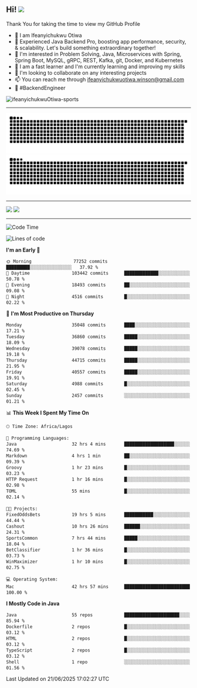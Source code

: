 <!-- BLOG-POST-LIST:START --><!-- BLOG-POST-LIST:END -->

## Hi! <img src="https://media.giphy.com/media/hvRJCLFzcasrR4ia7z/giphy.gif" width="4%"> 

Thank You for taking the time to view my GitHub Profile

- 👋 I am Ifeanyichukwu Otiwa
- 🚀 Experienced Java Backend Pro, boosting app performance, security, & scalability. Let's build something extraordinary together!
- 👀 I'm interested in Problem Solving, Java, Microservices with Spring, Spring Boot, MySQL, gRPC, REST, Kafka, git, Docker, and Kubernetes
- 🌱 I am a fast learner and I'm currently learning and improving my skills
- 💞️ I'm looking to collaborate on any interesting projects
- 📫 You can reach me through ifeanyichukwuotiwa.winson@gmail.com
- 🚀 #BackendEngineer

<p align="left" marginTop="10px"> <img src="https://komarev.com/ghpvc/?username=ifeanyichukwuOtiwa-sports&label=Profile%20views&color=0e75b6&style=for-the-badge" alt="ifeanyichukwuOtiwa-sports" /> </p>

***

<!--🐍📈SNAKEGRAPH / 🌐WEBSITE: https://github.com/Platane/snk -->
![github contribution grid snake animation](https://raw.githubusercontent.com/ifeanyichukwuOtiwa-sports/ifeanyichukwuOtiwa-sports/output/github-contribution-grid-snake-dark.svg#gh-dark-mode-only)![github contribution grid snake animation](https://raw.githubusercontent.com/ifeanyichukwuOtiwa-sports/ifeanyichukwuOtiwa-sports/output/github-contribution-grid-snake.svg#gh-light-mode-only)

***

<p float="left">
  <img float="left" src="https://github-readme-stats.vercel.app/api?username=ifeanyichukwuOtiwa-sports&count_private=true&include_all_commits=true&theme=react&show_icons=true" />
  <img float="right" src="https://github-readme-stats.vercel.app/api/top-langs/?username=ifeanyichukwuOtiwa-sports&layout=compact&show_icons=true&theme=react" /> 
</p>

***



<!--START_SECTION:waka-->
![Code Time](http://img.shields.io/badge/Code%20Time-3%2C858%20hrs%2044%20mins-blue)

![Lines of code](https://img.shields.io/badge/From%20Hello%20World%20I%27ve%20Written-54.7%20million%20lines%20of%20code-blue)

**I'm an Early 🐤** 

```text
🌞 Morning                77252 commits       █████████░░░░░░░░░░░░░░░░   37.92 % 
🌆 Daytime                103442 commits      █████████████░░░░░░░░░░░░   50.78 % 
🌃 Evening                18493 commits       ██░░░░░░░░░░░░░░░░░░░░░░░   09.08 % 
🌙 Night                  4516 commits        █░░░░░░░░░░░░░░░░░░░░░░░░   02.22 % 
```
📅 **I'm Most Productive on Thursday** 

```text
Monday                   35048 commits       ████░░░░░░░░░░░░░░░░░░░░░   17.21 % 
Tuesday                  36860 commits       █████░░░░░░░░░░░░░░░░░░░░   18.09 % 
Wednesday                39078 commits       █████░░░░░░░░░░░░░░░░░░░░   19.18 % 
Thursday                 44715 commits       █████░░░░░░░░░░░░░░░░░░░░   21.95 % 
Friday                   40557 commits       █████░░░░░░░░░░░░░░░░░░░░   19.91 % 
Saturday                 4988 commits        █░░░░░░░░░░░░░░░░░░░░░░░░   02.45 % 
Sunday                   2457 commits        ░░░░░░░░░░░░░░░░░░░░░░░░░   01.21 % 
```


📊 **This Week I Spent My Time On** 

```text
🕑︎ Time Zone: Africa/Lagos

💬 Programming Languages: 
Java                     32 hrs 4 mins       ███████████████████░░░░░░   74.69 % 
Markdown                 4 hrs 1 min         ██░░░░░░░░░░░░░░░░░░░░░░░   09.39 % 
Groovy                   1 hr 23 mins        █░░░░░░░░░░░░░░░░░░░░░░░░   03.23 % 
HTTP Request             1 hr 16 mins        █░░░░░░░░░░░░░░░░░░░░░░░░   02.98 % 
TOML                     55 mins             █░░░░░░░░░░░░░░░░░░░░░░░░   02.14 % 

🐱‍💻 Projects: 
FixedOddsBets            19 hrs 5 mins       ███████████░░░░░░░░░░░░░░   44.44 % 
Cashout                  10 hrs 26 mins      ██████░░░░░░░░░░░░░░░░░░░   24.31 % 
SportsCommon             7 hrs 44 mins       █████░░░░░░░░░░░░░░░░░░░░   18.04 % 
BetClassifier            1 hr 36 mins        █░░░░░░░░░░░░░░░░░░░░░░░░   03.73 % 
WinMaximizer             1 hr 10 mins        █░░░░░░░░░░░░░░░░░░░░░░░░   02.75 % 

💻 Operating System: 
Mac                      42 hrs 57 mins      █████████████████████████   100.00 % 
```

**I Mostly Code in Java** 

```text
Java                     55 repos            █████████████████████░░░░   85.94 % 
Dockerfile               2 repos             █░░░░░░░░░░░░░░░░░░░░░░░░   03.12 % 
HTML                     2 repos             █░░░░░░░░░░░░░░░░░░░░░░░░   03.12 % 
TypeScript               2 repos             █░░░░░░░░░░░░░░░░░░░░░░░░   03.12 % 
Shell                    1 repo              ░░░░░░░░░░░░░░░░░░░░░░░░░   01.56 % 
```




 Last Updated on 21/06/2025 17:02:27 UTC
<!--END_SECTION:waka-->

<!--
<p align="center">
![trophy](https://github-profile-trophy.vercel.app/?username=ifeanyichukwuOtiwa-sports&theme=onedark) (https://github.com/ryo-ma/github-profile-trophy)
</p>
-->

<!---
ifeanyi-otiwa/ifeanyi-otiwa is a ✨ special ✨ repository because its `README.md` (this file) appears on your GitHub profile.
You can click the Preview link to take a look at your changes.
--->
